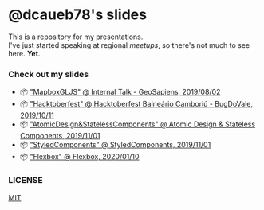 # @dcaueb78's slides

This is a repository for my presentations.\
I've just started speaking at regional _meetups_, so there's not much to see here. **Yet**.

### Check out my slides

* :package: ["MapboxGLJS" @ Internal Talk - GeoSapiens, 2019/08/02](./mapboxGLJS/MapBoxGLJS@2019-08-02.pptx)
* :package: ["Hacktoberfest" @ Hacktoberfest Balneário Camboriú - BugDoVale, 2019/10/11](./hacktoberfest-bc-2019/HacktoberFestBC@2019-10-11.pptx)
* :package: ["AtomicDesign&StatelessComponents" @ Atomic Design & Stateless Components, 2019/11/01](./AtomicDesign&StatelessComponents/AtomicDesign&StatelessComponents@2019-11-01.pdf)
* :package: ["StyledComponents" @ StyledComponents, 2019/11/01](./StyledComponents/StyledComponents@2019-11-01.pptx)
* :package: ["Flexbox" @ Flexbox, 2020/01/10](./Flexbox/Flexbox@2020-01-10.pptx)

### LICENSE
[MIT](./LICENSE)
